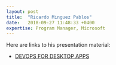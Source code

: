 ```yaml
---
layout: post
title:  "Ricardo Minguez Pablos"
date:   2018-09-27 11:48:33 +0400
expertise: Program Manager, Microsoft
---
```



Here are links to his presentation material:

- [DEVOPS FOR DESKTOP APPS](https://devintxcontent.blob.core.windows.net/showcontent/Speaker%20Presentations%20Spring%202019/DevIntersection19_DevOps4DesktopApps.pptx)

